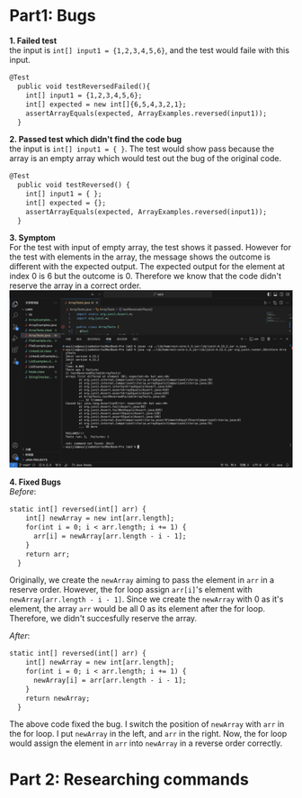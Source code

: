 # Part1: Bugs
**1. Failed test** <br>
the input is `int[] input1 = {1,2,3,4,5,6}`, and the test would faile with this input. <br>
```
@Test 
  public void testReversedFailed(){
    int[] input1 = {1,2,3,4,5,6};
    int[] expected = new int[]{6,5,4,3,2,1};
    assertArrayEquals(expected, ArrayExamples.reversed(input1));
  }
```
**2. Passed test which didn't find the code bug** <br>
the input is `int[] input1 = { }`. The test would show pass because the array is an empty array which would test out the bug of the original code. <br>
```
@Test
  public void testReversed() {
    int[] input1 = { };
    int[] expected = {};
    assertArrayEquals(expected, ArrayExamples.reversed(input1));
  }
```
**3. Symptom** <br>
For the test with input of empty array, the test shows it passed. However for the test with elements in the array, the message shows the outcome is different with the expected output. The expected output for the element at index 0 is 6 but the outcome is 0. Therefore we know that the code didn't reserve the array in a correct order. <br>
![image](Labreport3symptom.png) <br>

**4. Fixed Bugs** <br>
*Before*: <br>
```
static int[] reversed(int[] arr) {
    int[] newArray = new int[arr.length];
    for(int i = 0; i < arr.length; i += 1) {
      arr[i] = newArray[arr.length - i - 1];
    }
    return arr;
  }
```
Originally, we create the `newArray` aiming to pass the element in `arr` in a reserve order. However, the for loop assign `arr[i]`'s element with `newArray[arr.length - i - 1]`. Since we create the `newArray` with 0 as it's element, the array `arr` would be all 0 as its element after the for loop. Therefore, we didn't succesfully reserve the array. <br>

*After*: <br>
```
static int[] reversed(int[] arr) {
    int[] newArray = new int[arr.length];
    for(int i = 0; i < arr.length; i += 1) {
      newArray[i] = arr[arr.length - i - 1];
    }
    return newArray;
  }
```
The above code fixed the bug. I switch the position of `newArray` with `arr` in the for loop. I put `newArray` in the left, and `arr` in the right. Now, the for loop would assign the element in `arr` into `newArray` in a reverse order correctly. <br>

# Part 2: Researching commands 







